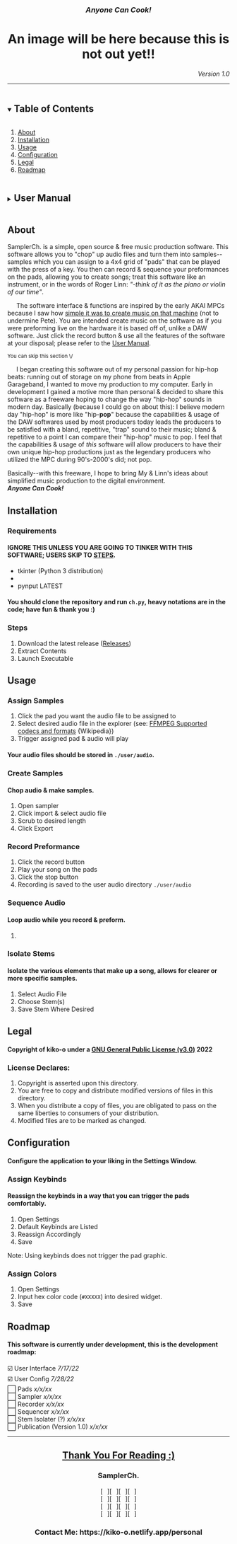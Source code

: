 <h3 align="center"><em>Anyone Can Cook!</em></h3>
<h1 align="center">An image will be here because this is not out yet!!</h1>
<p align="right"><em>Version 1.0</em></p>
<hr/>
<details open="open">
  <summary><h2 style="display: inline-block">Table of Contents</h2></summary>
  <ol>
    <li><a href="#about">About</a></li>
    <li><a href="#installation">Installation</a></li>
    <li><a href="#usage">Usage</a></li>
    <li><a href="#configuration">Configuration</a></li>
    <li><a href="#legal">Legal</a></li>
    <li><a href="#roadmap">Roadmap</a></li>
  </ol>
</details>
<details>
  <summary><h2 style="display: inline-block">User Manual</h2></summary>
  <ol>
    <li><a href="#about">About</a></li>
    <li><a href="#installation">Installation</a></li>
    <li><a href="#requirements">Requirements (developers)</a></li>
    <li><a href="#assign-samples">Assign Samples</a></li>
    <li><a href="#create-samples">Create Samples</a></li>
    <li><a href="#sequence-audio">Sequence Audio</a></li>
    <li><a href="#isolate-stems">Isolate Stems</a></li>
    <li><a href="#assign-keybinds">Assign Keybinds</a></li>
    <li><a href="#assign-colors">Assign Colors</a></li>
    <li><a href="#thank-you-for-reading-">Closing</a></li>
  </ol>
</details>
<h2>About</h2>
<!--Please ignore the poor indentation. A-->
<p>
SamplerCh. is a simple, open source & free music production software. This software allows you to "chop" up audio files and turn them into samples--samples which you can assign to a 4x4 grid of "pads" that can be played with the press of a key. You then can record & sequence your preformances on the pads, allowing you to create songs; treat this software like an instrument, or in the words of Roger Linn: <em>"-think of it as the piano or violin of our time"</em>.
</p>
<p>
⠀⠀The software interface & functions are inspired by the early AKAI MPCs because I saw how <a href="https://www.youtube.com/watch?v=z73CcodfT_w&ab_channel=equiknockz">simple it was to create music on that machine</a> (not to undermine Pete). You are intended create music on the software as if you were preforming live on the hardware it is based off of, unlike a DAW software. Just click the record button & use all the features of the software at your disposal; please refer to the <a href="#user-manual">User Manual</a>.
</p>
<small>You can skip this section \/</small>
<p>
⠀⠀I began creating this software out of my personal passion for hip-hop beats: running out of storage on my phone from beats in Apple Garageband, I wanted to move my production to my computer. Early in development I gained a motive more than personal & decided to share this software as a freeware hoping to change the way "hip-hop" sounds in modern day. Basically (because I could go on about this): I believe modern day "hip-hop" is more like "hip-<strong>pop</strong>" because the capabilities & usage of the DAW softwares used by most producers today leads the producers to be satisfied with a bland, repetitive, "trap" sound to their music; bland & repetitive to a point I can compare their "hip-hop" music to pop. I feel that the capabilities & usage of <em>this</em> software will allow producers to have their own unique hip-hop productions just as the legendary producers who utilized the MPC during 90's-2000's did; not pop.
</p>
<p>
Basically--with this freeware, I hope to bring My & Linn's ideas about simplified music production to the digital environment.
<br/>
<strong><em>Anyone Can Cook!</em></strong>
</p>
<h2>Installation</h2>
<h3>Requirements</h3>
<h4>IGNORE THIS UNLESS YOU ARE GOING TO TINKER WITH THIS SOFTWARE; USERS SKIP TO <a href="#steps">STEPS</a>.</h4>
  <ul>
    <li>tkinter (Python 3 distribution)</li>
    <li></li> <!--audio library-->
    <li>pynput LATEST</li>
  </ul>
<h4>You should clone the repository and run <code>ch.py</code>, heavy notations are in the code; have fun & thank you :)</h4>
<h3>Steps</h3>
  <ol>
     <li>Download the latest release (<a href="#">Releases</a>)</li>
    <li>Extract Contents</li>
    <li>Launch Executable</li>
  </ol>
<h2>Usage</h2>
  <h3>Assign Samples</h3>
    <ol>
      <li>Click the pad you want the audio file to be assigned to</li>
      <li>Select desired audio file in the explorer (see: <a href="https://en.wikipedia.org/wiki/FFmpeg#Supported_codecs_and_formats" target="blank">FFMPEG Supported codecs and formats</a> {Wikipedia})</li>
      <li>Trigger assigned pad & audio will play</li>
    </ol>
   <h4>Your audio files should be stored in <code>./user/audio</code>.</h4>
  <h3>Create Samples</h3>
  <h4>Chop audio & make samples.</h4>
    <ol>
      <li>Open sampler</li>
      <li>Click import & select audio file</li>
      <li>Scrub to desired length</li>
      <li>Click Export</li> 
    </ol>
  <h3>Record Preformance</h3>
    <ol>
      <li>Click the record button</li>
      <li>Play your song on the pads</li>
      <li>Click the stop button</li>
      <li>Recording is saved to the user audio directory <code>./user/audio</code></li>
    </ol>
  <h3>Sequence Audio</h3>
  <h4>Loop audio while you record & preform.</h4>
    <ol>
      <li></li>
    </ol>
  <h3>Isolate Stems</h3>
  <h4>Isolate the various elements that make up a song, allows for clearer or more specific samples.</h4>
    <ol>
      <li>Select Audio File</li>
      <li>Choose Stem(s)</li>
      <li>Save Stem Where Desired</li>
    </ol>
<h2>Legal</h2>
  <h4>Copyright of kiko-o under a <a href="https://www.gnu.org/licenses/gpl-3.0.en.html">GNU General Public License (v3.0)</a> 2022</h4>
  <h3>License Declares:</h3>
    <ol>
      <li>Copyright is asserted upon this directory.</li>
      <li>You are free to copy and distribute modified versions of files in this directory.</li>
      <li>When you distribute a copy of files, you are obligated to pass on the same liberties to consumers of your distribution.</li>
      <li>Modified files are to be marked as changed.</li>
    </ol>
<h2>Configuration</h2>
<h4>Configure the application to your liking in the Settings Window.</h4>
  <h3>Assign Keybinds</h3>
  <h4>Reassign the keybinds in a way that you can trigger the pads comfortably.</h4>
    <ol>
      <li>Open Settings</li>
      <li>Default Keybinds are Listed</li>
      <li>Reassign Accordingly</li>
      <li>Save</li>
    </ol>
    <p>Note: Using keybinds does not trigger the pad graphic.</p>
  <h3>Assign Colors</h3>
    <ol>
      <li>Open Settings</li>
      <li>Input hex color code (<code>#XXXXX</code>) into desired widget.</li>
      <li>Save</li>
    </ol>
<h2>Roadmap</h2>
<h4>This software is currently under development, this is the development roadmap:</h4>
  ☑️ User Interface <em>7/17/22</em><br/>
  ☑️ User Config <em>7/28/22</em><br/>
  ⬜ Pads <em>x/x/xx</em><br/>
  ⬜ Sampler <em>x/x/xx</em><br/>
  ⬜ Recorder <em>x/x/xx</em><br/>
  ⬜ Sequencer <em>x/x/xx</em><br/>
  ⬜ Stem Isolater (?) <em>x/x/xx</em><br/>
  ⬜ Publication (Version 1.0) <em>x/x/xx</em> <!--🎉-->
<hr/>
 <h2 align="center"><a href="#anyone-can-cook">Thank You For Reading :)</a></h2>
 
 <h3 align="center">SamplerCh.</h3>
 <p align="center">
 [⠀][⠀][⠀][⠀]<br/>
 [⠀][⠀][⠀][⠀]<br/>
 [⠀][⠀][⠀][⠀]<br/>
 [⠀][⠀][⠀][⠀]<br/>
 </p>
 
 <h3 align="center">Contact Me: https://kiko-o.netlify.app/personal</h3>

